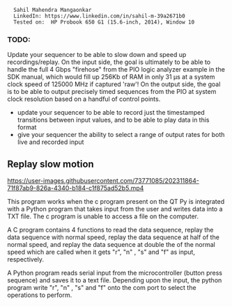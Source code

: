       Sahil Mahendra Mangaonkar
      LinkedIn: https://www.linkedin.com/in/sahil-m-39a2671b0
      Tested on:  HP Probook 650 G1 (15.6-inch, 2014), Window 10

### TODO:

Update your sequencer to be able to slow down and speed up recordings/replay. On the input side, the goal is ultimately to be able to handle the full 4 Gbps "firehose" from the PIO logic analyzer example in the SDK manual, which would fill up 256Kb of RAM in only 31 µs at a system clock speed of 125000 MHz if captured 'raw'! On the output side, the goal is to be able to output precisely timed sequences from the PIO at system clock resolution based on a handful of control points.

- update your sequencer to be able to record just the timestamped transitions between input values, and to be able to play data in this format
- give your sequencer the ability to select a range of output rates for both live and recorded input


## Replay slow motion

https://user-images.githubusercontent.com/73771085/202311864-71f87ab9-826a-4340-b184-c1f875ad52b5.mp4

This program works when the c program present on the QT Py is integrated with a Python program that takes input from the user and writes data into a TXT file. The c program is unable to access a file on the computer.

A C program contains 4 functions to read the data sequence, replay the data sequence with normal speed, replay the data sequence at half of the normal speed, and replay the data sequence at double the of the normal speed which are called when it gets "r", "n" , "s" and "f" as input, respectively.

A Python program reads serial input from the microcontroller (button press sequence) and saves it to a text file. Depending upon the input, the python program write "r", "n" , "s" and "f" onto the com port to select the operations to perform.
